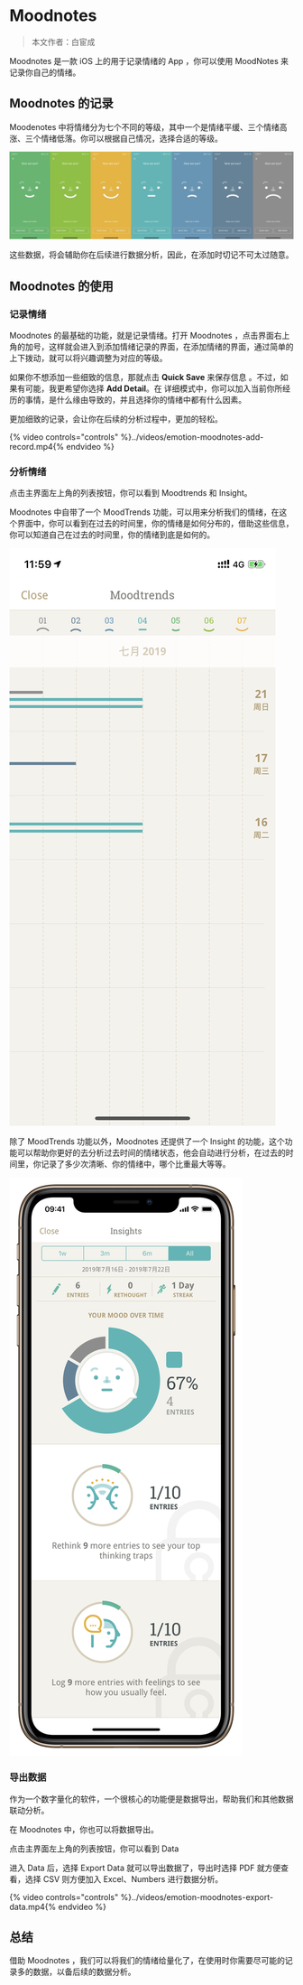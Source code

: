 # Moodnotes

> 本文作者：白宦成

Moodnotes 是一款 iOS 上的用于记录情绪的 App ，你可以使用 MoodNotes 来记录你自己的情绪。

## Moodnotes 的记录

Moodenotes 中将情绪分为七个不同的等级，其中一个是情绪平缓、三个情绪高涨、三个情绪低落。你可以根据自己情况，选择合适的等级。

![Moodnotes 的七个等级](../images/emotion-moodnotes-level.jpeg)

这些数据，将会辅助你在后续进行数据分析，因此，在添加时切记不可太过随意。

## Moodnotes 的使用

### 记录情绪
Moodnotes 的最基础的功能，就是记录情绪。打开 Moodnotes ，点击界面右上角的加号，这样就会进入到添加情绪记录的界面，在添加情绪的界面，通过简单的上下拨动，就可以将兴趣调整为对应的等级。

如果你不想添加一些细致的信息，那就点击 **Quick Save** 来保存信息 。不过，如果有可能，我更希望你选择 **Add Detail**。在 详细模式中，你可以加入当前你所经历的事情，是什么缘由导致的，并且选择你的情绪中都有什么因素。

更加细致的记录，会让你在后续的分析过程中，更加的轻松。

{% video  controls="controls" %}../videos/emotion-moodnotes-add-record.mp4{% endvideo %}

### 分析情绪

点击主界面左上角的列表按钮，你可以看到 Moodtrends 和 Insight。

Moodnotes 中自带了一个 MoodTrends 功能，可以用来分析我们的情绪，在这个界面中，你可以看到在过去的时间里，你的情绪是如何分布的，借助这些信息，你可以知道自己在过去的时间里，你的情绪到底是如何的。

![Moodnotes 的 Moodtrends 功能](../images/emotion-moodnotes-moodtrends.png)

除了 MoodTrends 功能以外，Moodnotes 还提供了一个 Insight 的功能，这个功能可以帮助你更好的去分析过去时间的情绪状态，他会自动进行分析，在过去的时间里，你记录了多少次清晰、你的情绪中，哪个比重最大等等。

![Moodnotes 的 Insight 功能](../images/emotion-moodnotes-insight.jpeg)

### 导出数据

作为一个数字量化的软件，一个很核心的功能便是数据导出，帮助我们和其他数据联动分析。

在 Moodnotes 中，你也可以将数据导出。

点击主界面左上角的列表按钮，你可以看到 Data

进入 Data 后，选择 Export Data 就可以导出数据了，导出时选择 PDF 就方便查看，选择 CSV 则方便加入 Excel、Numbers 进行数据分析。

{% video  controls="controls" %}../videos/emotion-moodnotes-export-data.mp4{% endvideo %}

## 总结

借助 Moodnotes ，我们可以将我们的情绪给量化了，在使用时你需要尽可能的记录多的数据，以备后续的数据分析。
